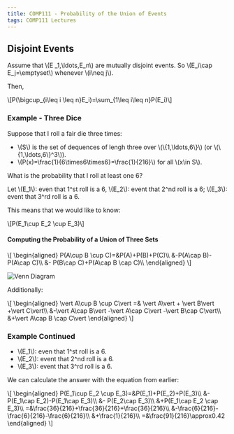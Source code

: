 ```yaml
---
title: COMP111 - Probability of the Union of Events
tags: COMP111 Lectures
---
```

## Disjoint Events
Assume that &#92;(E _1,\ldots,E_n&#92;) are mutually disjoint events. So &#92;(E_i\cap E_j=\emptyset&#92;) whenever &#92;(i\neq j&#92;).

Then,

&#92;[P(\bigcup&#95;&#123;i\leq i \leq n}E_i)=\sum&#95;&#123;1\leq i\leq n}P(E_i)&#92;]

### Example - Three Dice
Suppose that I roll a fair die three times:

* &#92;(S&#92;) is the set of dequences of lengh three over &#92;(&#92;{1,\ldots,6&#92;}&#92;) (or &#92;(&#92;{1,\ldots,6&#92;}^3&#92;)).
* &#92;(P(x)=\frac{1}{6\times6\times6}=\frac{1}{216}&#92;) for all &#92;(x\in S&#92;). 

What is the probability that I roll at least one 6?

Let &#92;(E_1&#92;): even that 1^st roll is a 6, &#92;(E_2&#92;): event that 2^nd roll is a 6; &#92;(E_3&#92;): event that 3^rd roll is a 6.

This means that we would like to know:

&#92;[P(E_1\cup E_2 \cup E_3)&#92;]

#### Computing the Probability of a Union of Three Sets

&#92;[
\begin{aligned}
P(A\cup B \cup C)=&P(A)+P(B)+P(C)&#92;&#92;
&-P(A\cap B)-P(A\cap C)&#92;&#92;
&- P(B\cap C)+P(A\cap B \cap C)&#92;&#92;
\end{aligned}
&#92;]

![Venn Diagram]({{site.baseurl}}/assets/comp111/lectures/2020-11-18-3.png)

Additionally:

&#92;[
\begin{aligned}
\vert A\cup B \cup C\vert  =& \vert A\vert  + \vert B\vert +\vert C\vert&#92;&#92;
&-\vert A\cap B\vert -\vert A\cap C\vert -\vert B\cap C\vert&#92;&#92;
&+\vert A\cap B \cap C\vert
\end{aligned}
&#92;]

### Example Continued

* &#92;(E_1&#92;): even that 1^st roll is a 6.
* &#92;(E_2&#92;): event that 2^nd roll is a 6.
* &#92;(E_3&#92;): event that 3^rd roll is a 6.

We can calculate the answer with the equation from earlier:

&#92;[
\begin{aligned}
P(E_1\cup E_2 \cup E_3)=&P(E_1)+P(E_2)+P(E_3)&#92;&#92;
&-P(E_1\cap E_2)-P(E_1\cap E_3)&#92;&#92;
&- P(E_2\cap E_3)&#92;&#92;
&+P(E_1\cap E_2 \cap E_3)&#92;&#92;
=&\frac{36}{216}+\frac{36}{216}+\frac{36}{216}&#92;&#92;
&-\frac{6}{216}-\frac{6}{216}-\frac{6}{216}&#92;&#92;
&+\frac{1}{216}&#92;&#92;
=&\frac{91}{216}\approx0.42
\end{aligned}
&#92;]
